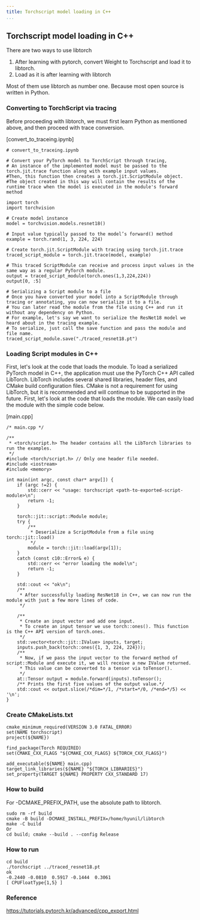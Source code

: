 ```yaml
---
title: Torchscript model loading in C++
...
```


## Torchscript model loading in C++

There are two ways to use libtorch
1. After learning with pytorch, convert Weight to Torchscript and load it to libtorch.
2. Load as it is after learning with libtorch

Most of them use libtorch as number one. Because most open source is written in Python.

### Converting to TorchScript via tracing
Before proceeding with libtorch, we must first learn Python as mentioned above, and then proceed with trace conversion.

[convert_to_traceing.ipynb]
```
# convert_to_traceing.ipynb

# Convert your PyTorch model to TorchScript through tracing,
# An instance of the implemented model must be passed to the torch.jit.trace function along with example input values.
#Then, this function then creates a torch.jit.ScriptModule object.
#The object created in this way will contain the results of the runtime trace when the model is executed in the module's forward method

import torch
import torchvision

# Create model instance
model = torchvision.models.resnet18()

# Input value typically passed to the model’s forward() method
example = torch.rand(1, 3, 224, 224)

# Create torch.jit.ScriptModule with tracing using torch.jit.trace
traced_script_module = torch.jit.trace(model, example)

# This traced ScriptModule can receive and process input values in the same way as a regular PyTorch module.
output = traced_script_module(torch.ones(1,3,224,224))
output[0, :5]

# Serializing a Script module to a file
# Once you have converted your model into a ScriptModule through tracing or annotating, you can now serialize it to a file.
# You can later read the module from the file using C++ and run it without any dependency on Python.
# For example, let's say we want to serialize the ResNet18 model we heard about in the tracing example.
# To serialize, just call the save function and pass the module and file name.
traced_script_module.save("./traced_resnet18.pt")

```
### Loading Script modules in C++
First, let's look at the code that loads the module. To load a serialized PyTorch model in C++, the application must use the PyTorch C++ API called LibTorch. LibTorch includes several shared libraries, header files, and CMake build configuration files. CMake is not a requirement for using LibTorch, but it is recommended and will continue to be supported in the future. First, let's look at the code that loads the module. We can easily load the module with the simple code below.

[main.cpp]
```
/* main.cpp */

/**
 * <torch/script.h> The header contains all the LibTorch libraries to run the examples.
 */
#include <torch/script.h> // Only one header file needed.
#include <iostream>
#include <memory>

int main(int argc, const char* argv[]) {
	if (argc !=2) {
		std::cerr << "usage: torchscript <path-to-exported-script-module>\n";
		return -1;
	}

	torch::jit::script::Module module;
	try {
		/**
		 * Deserialize a ScriptModule from a file using torch::jit::load()
		 */
		module = torch::jit::load(argv[1]);
	}
	catch (const c10::Error& e) {
		std::cerr << "error loading the model\n";
		return -1;
	}

	std::cout << "ok\n";
	/**
	 * After successfully loading ResNet18 in C++, we can now run the module with just a few more lines of code. 
	 */

	/** 
	 * Create an input vector and add one input.
	 * To create an input tensor we use torch::ones(). This function is the C++ API version of torch.ones.
	 */
	std::vector<torch::jit::IValue> inputs, target;
	inputs.push_back(torch::ones({1, 3, 224, 224}));
	/**
	 * Now, if we pass the input vector to the forward method of script::Module and execute it, we will receive a new IValue returned.
	 * This value can be converted to a tensor via toTensor().
	 */
	at::Tensor output = module.forward(inputs).toTensor();
	/** Prints the first five values of the output value.*/
	std::cout << output.slice(/*dim=*/1, /*start=*/0, /*end=*/5) << '\n';
}

```
### Create CMakeLists.txt
```
cmake_minimum_required(VERSION 3.0 FATAL_ERROR)
set(NAME torchscript)
project(${NAME})

find_package(Torch REQUIRED)
set(CMAKE_CXX_FLAGS "${CMAKE_CXX_FLAGS} ${TORCH_CXX_FLAGS}")

add_executable(${NAME} main.cpp)
target_link_libraries(${NAME} "${TORCH_LIBRARIES}")
set_property(TARGET ${NAME} PROPERTY CXX_STANDARD 17)
```
### How to build
For -DCMAKE_PREFIX_PATH, use the absolute path to libtorch.
```
sudo rm -rf build
cmake -B build -DCMAKE_INSTALL_PREFIX=/home/hyunil/libtorch
make -C build 
Or 
cd build; cmake --build . --config Release
```
### How to run
```
cd build
./torchscript ../traced_resnet18.pt
ok
-0.2440 -0.0810  0.5917 -0.1444  0.3061
[ CPUFloatType{1,5} ]
```
### Reference
https://tutorials.pytorch.kr/advanced/cpp_export.html
